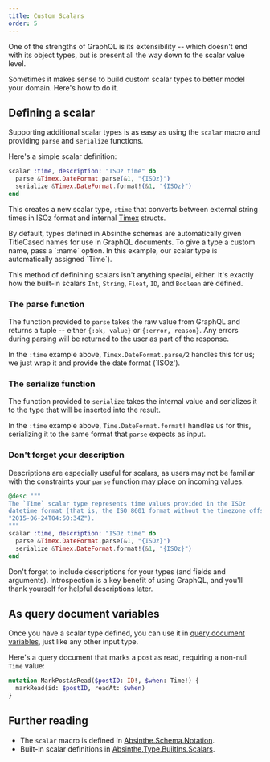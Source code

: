 ```yaml
---
title: Custom Scalars
order: 5
---
```


One of the strengths of GraphQL is its extensibility -- which doesn't end with
its object types, but is present all the way down to the scalar value level.

Sometimes it makes sense to build custom scalar types to better model your
domain. Here's how to do it.

## Defining a scalar

Supporting additional scalar types is as easy as using the `scalar` macro and
providing `parse` and `serialize` functions.

Here's a simple scalar definition:

```elixir
scalar :time, description: "ISOz time" do
  parse &Timex.DateFormat.parse(&1, "{ISOz}")
  serialize &Timex.DateFormat.format!(&1, "{ISOz}")
end
```

This creates a new scalar type, `:time` that converts between external string
times in ISOz format and internal [Timex](https://github.com/bitwalker/timex)
structs.

<p class="notice">
 By default, types defined in Absinthe schemas are automatically given TitleCased
 names for use in GraphQL documents. To give a type a custom name, pass a
 `:name` option. In this example, our scalar type is automatically assigned `Time`).
 </p>

This method of definining scalars isn't anything special, either. It's exactly
how the built-in scalars `Int`, `String`, `Float`, `ID`, and `Boolean` are defined.

### The parse function

The function provided to `parse` takes the raw value from GraphQL and returns a
tuple -- either `{:ok, value}` or `{:error, reason}`. Any errors during parsing
will be returned to the user as part of the response.

In the `:time` example above, `Timex.DateFormat.parse/2` handles this for us; we
just wrap it and provide the date format (`ISOz').

### The serialize function

The function provided to `serialize` takes the internal value and serializes it
to the type that will be inserted into the result.

In the `:time` example above, `Time.DateFormat.format!` handles us for this,
serializing it to the same format that `parse` expects as input.

### Don't forget your description

Descriptions are especially useful for scalars, as users may not be familiar
with the constraints your `parse` function may place on incoming values.

```elixir
@desc """
The `Time` scalar type represents time values provided in the ISOz
datetime format (that is, the ISO 8601 format without the timezone offset, eg,
"2015-06-24T04:50:34Z").
"""
scalar :time, description: "ISOz time" do
  parse &Timex.DateFormat.parse(&1, "{ISOz}")
  serialize &Timex.DateFormat.format!(&1, "{ISOz}")
end
```

<p class="warning">Don't forget to include descriptions for your types
(and fields and arguments). Introspection is a key benefit of using GraphQL, and
you'll thank yourself for helpful descriptions later.</p>

## As query document variables

Once you have a scalar type defined, you can use it in [query document variables](https://facebook.github.io/graphql/#sec-Language.Query-Document.Variables),
just like any other input type.

Here's a query document that marks a post as read, requiring a non-null `Time` value:

```graphql
mutation MarkPostAsRead($postID: ID!, $when: Time!) {
  markRead(id: $postID, readAt: $when)
}
```

## Further reading

* The `scalar` macro is defined in [Absinthe.Schema.Notation](https://hexdocs.pm/absinthe/Absinthe.Schema.Notation.html).
* Built-in scalar definitions in [Absinthe.Type.BuiltIns.Scalars](https://github.com/absinthe-graphql/absinthe/blob/master/lib/absinthe/type/built_ins/scalars.ex).
